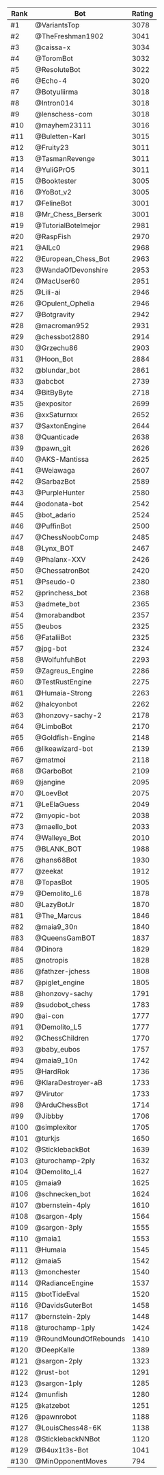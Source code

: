 Rank|Bot|Rating
---|---|---
#1|@VariantsTop|3078
#2|@TheFreshman1902|3041
#3|@caissa-x|3034
#4|@ToromBot|3032
#5|@ResoluteBot|3022
#6|@Echo-4|3020
#7|@Botyuliirma|3018
#8|@Intron014|3018
#9|@lenschess-com|3018
#10|@mayhem23111|3016
#11|@Buletten-Karl|3015
#12|@Fruity23|3011
#13|@TasmanRevenge|3011
#14|@YuliGPrO5|3011
#15|@Booktester|3005
#16|@YoBot_v2|3005
#17|@FelineBot|3001
#18|@Mr_Chess_Berserk|3001
#19|@TutorialBotelmejor|2981
#20|@RaspFish|2970
#21|@AILc0|2968
#22|@European_Chess_Bot|2963
#23|@WandaOfDevonshire|2953
#24|@MacUser60|2951
#25|@Lili-ai|2946
#26|@Opulent_Ophelia|2946
#27|@Botgravity|2942
#28|@macroman952|2931
#29|@chessbot2880|2914
#30|@Grzechu86|2903
#31|@Hoon_Bot|2884
#32|@blundar_bot|2861
#33|@abcbot|2739
#34|@BitByByte|2718
#35|@expositor|2699
#36|@xxSaturnxx|2652
#37|@SaxtonEngine|2644
#38|@Quanticade|2638
#39|@pawn_git|2626
#40|@AKS-Mantissa|2625
#41|@Weiawaga|2607
#42|@SarbazBot|2589
#43|@PurpleHunter|2580
#44|@odonata-bot|2542
#45|@bot_adario|2524
#46|@PuffinBot|2500
#47|@ChessNoobComp|2485
#48|@Lynx_BOT|2467
#49|@Phalanx-XXV|2426
#50|@ChessatronBot|2420
#51|@Pseudo-0|2380
#52|@princhess_bot|2368
#53|@admete_bot|2365
#54|@morabandbot|2357
#55|@eubos|2325
#56|@FataliiBot|2325
#57|@jpg-bot|2324
#58|@WolfuhfuhBot|2293
#59|@Zagreus_Engine|2286
#60|@TestRustEngine|2275
#61|@Humaia-Strong|2263
#62|@halcyonbot|2262
#63|@honzovy-sachy-2|2178
#64|@LimboBot|2170
#65|@Goldfish-Engine|2148
#66|@likeawizard-bot|2139
#67|@matmoi|2118
#68|@GarboBot|2109
#69|@jangine|2095
#70|@LoevBot|2075
#71|@LeElaGuess|2049
#72|@myopic-bot|2038
#73|@maello_bot|2033
#74|@Walleye_Bot|2010
#75|@BLANK_BOT|1988
#76|@hans68Bot|1930
#77|@zeekat|1912
#78|@TopasBot|1905
#79|@Demolito_L6|1878
#80|@LazyBotJr|1870
#81|@The_Marcus|1846
#82|@maia9_30n|1840
#83|@QueensGamBOT|1837
#84|@Dinora|1829
#85|@notropis|1828
#86|@fathzer-jchess|1808
#87|@piglet_engine|1805
#88|@honzovy-sachy|1791
#89|@sudobot_chess|1783
#90|@ai-con|1777
#91|@Demolito_L5|1777
#92|@ChessChildren|1770
#93|@baby_eubos|1757
#94|@maia9_10n|1742
#95|@HardRok|1736
#96|@KlaraDestroyer-aB|1733
#97|@Virutor|1733
#98|@ArduChessBot|1714
#99|@Jibbby|1706
#100|@simplexitor|1705
#101|@turkjs|1650
#102|@SticklebackBot|1639
#103|@turochamp-2ply|1632
#104|@Demolito_L4|1627
#105|@maia9|1625
#106|@schnecken_bot|1624
#107|@bernstein-4ply|1610
#108|@sargon-4ply|1564
#109|@sargon-3ply|1555
#110|@maia1|1553
#111|@Humaia|1545
#112|@maia5|1542
#113|@monchester|1540
#114|@RadianceEngine|1537
#115|@botTideEval|1520
#116|@DavidsGuterBot|1458
#117|@bernstein-2ply|1448
#118|@turochamp-1ply|1424
#119|@RoundMoundOfRebounds|1410
#120|@DeepKalle|1389
#121|@sargon-2ply|1323
#122|@rust-bot|1291
#123|@sargon-1ply|1285
#124|@munfish|1280
#125|@katzebot|1251
#126|@pawnrobot|1188
#127|@LouisChess48-6K|1138
#128|@SticklebackNNBot|1120
#129|@B4ux1t3s-Bot|1041
#130|@MinOpponentMoves|794
